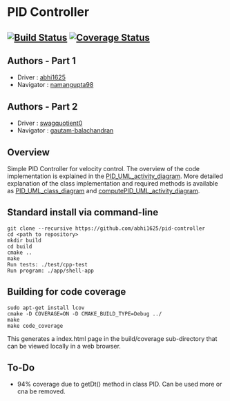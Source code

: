 # PID Controller
[![Build Status](https://travis-ci.org/abhi1625/pid-controller.svg?branch=master)](https://travis-ci.org/abhi1625/pid-controller)
[![Coverage Status](https://coveralls.io/repos/github/abhi1625/pid-controller/badge.svg?branch=master)](https://coveralls.io/github/abhi1625/pid-controller?branch=master)
---

## Authors - Part 1

- Driver    : [abhi1625](https://github.com/abhi1625)
- Navigator : [namangupta98](https://github.com/namangupta8)

## Authors - Part 2 

- Driver    : [swagquotient0](https://github.com/swagquotient0)
- Navigator : [gautam-balachandran](https://github.com/Gautam-Balachandran)

## Overview

Simple PID Controller for velocity control. The overview of the code implementation is explained in the [PID_UML_activity_diagram](https://github.com/abhi1625/pid-controller/blob/master/PID_UML_activity_diagram.pdf). More detailed explanation of the class implementation and required methods is available as [PID_UML_class_diagram](https://github.com/abhi1625/pid-controller/blob/master/PID_UML_class_diagram.pdf) and [computePID_UML_activity_diagram](https://github.com/abhi1625/pid-controller/blob/master/computePID_UML_activity_diagram.pdf).   

## Standard install via command-line
```
git clone --recursive https://github.com/abhi1625/pid-controller
cd <path to repository>
mkdir build
cd build
cmake ..
make
Run tests: ./test/cpp-test
Run program: ./app/shell-app
```

## Building for code coverage
```
sudo apt-get install lcov
cmake -D COVERAGE=ON -D CMAKE_BUILD_TYPE=Debug ../
make
make code_coverage
```
This generates a index.html page in the build/coverage sub-directory that can be viewed locally in a web browser.

## To-Do
- 94\% coverage due to getDt() method in class PID. Can be used more or cna be removed.
